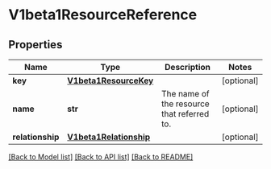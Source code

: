 # V1beta1ResourceReference

## Properties
Name | Type | Description | Notes
------------ | ------------- | ------------- | -------------
**key** | [**V1beta1ResourceKey**](V1beta1ResourceKey.md) |  | [optional] 
**name** | **str** | The name of the resource that referred to. | [optional] 
**relationship** | [**V1beta1Relationship**](V1beta1Relationship.md) |  | [optional] 

[[Back to Model list]](../README.md#documentation-for-models) [[Back to API list]](../README.md#documentation-for-api-endpoints) [[Back to README]](../README.md)


